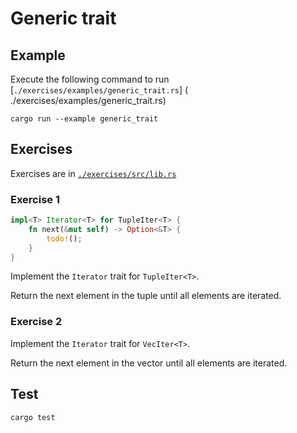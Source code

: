 # Generic trait

## Example

Execute the following command to run [`./exercises/examples/generic_trait.rs`] ( ./exercises/examples/generic_trait.rs)

```shell
cargo run --example generic_trait
```

## Exercises

Exercises are in [`./exercises/src/lib.rs`](./exercises/src/lib.rs)

### Exercise 1

```rust
impl<T> Iterator<T> for TupleIter<T> {
    fn next(&mut self) -> Option<&T> {
        todo!();
    }
}
```

Implement the `Iterator` trait for `TupleIter<T>`.

Return the next element in the tuple until all elements are iterated.

### Exercise 2

Implement the `Iterator` trait for `VecIter<T>`.

Return the next element in the vector until all elements are iterated.

## Test

```shell
cargo test
```

